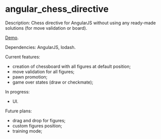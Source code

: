 # angular_chess_directive

Description: Chess directive for AngularJS without using any ready-made solutions (for move validation or board).

[Demo](https://artem-shev.github.io/angularchess/).  

Dependencies: AngularJS, lodash.

Current features: 
- creation of chessboard with all figures at default position;
- move validation for all figures;
- pawn promotion;
- game over states (draw or checkmate);

In progress: 
- UI.

Future plans: 
- drag and drop for figures;
- custom figures position;
- training mode; 
